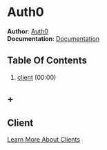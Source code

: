 # Auth0
**Author**: [Auth0](https://auth0.com/)   
**Documentation**: [Documentation](https://auth0.com/docs)  

## Table Of Contents
1. [client](#client) (00:00)
## +

## Client
[Learn More About Clients](https://manage.auth0.com/#/clients)  
